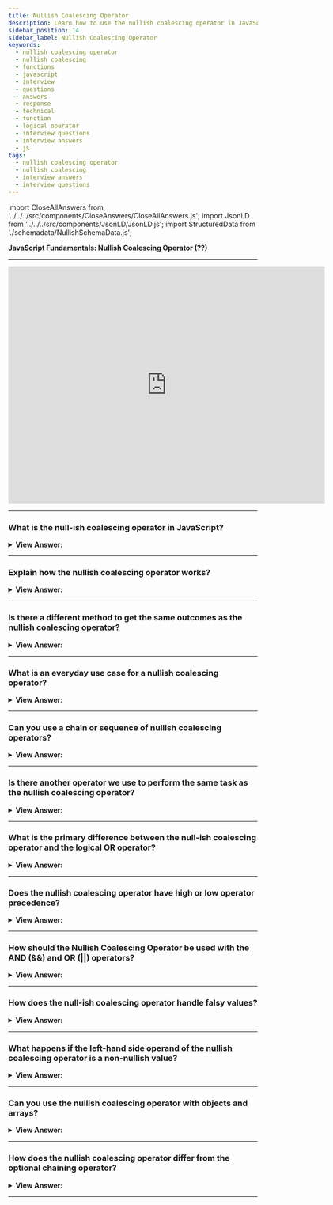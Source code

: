 ```yaml
---
title: Nullish Coalescing Operator
description: Learn how to use the nullish coalescing operator in JavaScript. Explain how the nullish coalescing operator works? Frontend Developer Interview Questions
sidebar_position: 14
sidebar_label: Nullish Coalescing Operator
keywords:
  - nullish coalescing operator
  - nullish coalescing
  - functions
  - javascript
  - interview
  - questions
  - answers
  - response
  - technical
  - function
  - logical operator
  - interview questions
  - interview answers
  - js
tags:
  - nullish coalescing operator
  - nullish coalescing
  - interview answers
  - interview questions
---
```


import CloseAllAnswers from '../../../src/components/CloseAnswers/CloseAllAnswers.js';
import JsonLD from '../../../src/components/JsonLD/JsonLD.js';
import StructuredData from './schemadata/NullishSchemaData.js';

<JsonLD data={StructuredData} />

<head>
  <title>Nullish Coalescing Operator: JavaScript Frontend Interview</title>
</head>

**JavaScript Fundamentals: Nullish Coalescing Operator (??)**

---

<div class='videoWrapper'>
<iframe
    width="640"
    height="480"
    src="https://www.youtube.com/embed/ALH_gpGjHnA"
    frameborder="0"
    allow="autoplay; encrypted-media"
    allowfullscreen
>
</iframe>
</div>

---

<CloseAllAnswers />

### What is the null-ish coalescing operator in JavaScript?

<details>
  <summary><strong>View Answer:</strong></summary>
  <div>
  <div><strong>Interview Response:</strong> Introduced in ES2020, The nullish coalescing operator is a binary operator (??) that returns a value based on a null or undefined condition.</div><br/>
  </div>
</details>

---

### Explain how the nullish coalescing operator works?

<details>
  <summary><strong>View Answer:</strong></summary>
  <div>
  <div><strong>Interview Response:</strong> The nullish coalescing operator is a binary operator (??) that returns the value of its left-hand side operand if it's not null or undefined; otherwise, it returns the value of its right-hand side operand.</div><br />
  <div><strong>Technical Response:</strong> In simple terms, the ?? returns the first argument if it is not null/undefined—otherwise, the second one.<br /><br />
  <strong>Example:</strong> The nullish coalescing operator, for example, is denoted by two question marks (??).<br /><br />
  <strong>The result of a ?? b is:</strong><br /><br />
    <ol>
      <li>if a is defined, then a,</li>
      <li>if a is not defined, then b.</li>
      </ol>
  </div><br />
  <div><strong className="codeExample">Code Example:</strong><br /><br />

  <div></div>

```js
const foo = null ?? 'default string';
console.log(foo);
// expected output: "default string"

const baz = 0 ?? 42;
console.log(baz);
// expected output: 0
```

  </div>
  </div>
</details>

---

### Is there a different method to get the same outcomes as the nullish coalescing operator?

<details>
  <summary><strong>View Answer:</strong></summary>
  <div>
  <div><strong>Interview Response:</strong> Yes, we can use the not equals strict equality operator to check to see if the first value is not equal to null or undefined, otherwise, it returns the value of its right-hand side operand.
  </div><br />
  <div><strong className="codeExample">Code Example:</strong><br /><br />

  <div></div>

```js
// We can rewrite result = a ?? b using the NOT equal (!==) operator.

result = a !== null && a !== undefined ? a : b;
```

  </div>
  </div>
</details>

---

### What is an everyday use case for a nullish coalescing operator?

<details>
  <summary><strong>View Answer:</strong></summary>
  <div>
  <div><strong>Interview Response:</strong> An everyday use case for the nullish coalescing operator is to provide a default value for a potentially undefined variable.</div><br />
  <div><strong className="codeExample">Code Example:</strong><br /><br />

  <div></div>

```js
// here we show Anonymous if user is not defined
let user;

alert(user ?? 'Anonymous'); // Anonymous

// if the user has any value except null or undefined
let user = 'John';

alert(user ?? 'Anonymous'); // John
```

  </div>
  </div>
</details>

---

### Can you use a chain or sequence of nullish coalescing operators?

<details>
  <summary><strong>View Answer:</strong></summary>
  <div>
  <div><strong>Interview Response:</strong> Yes, we can use a sequence of nullish coalescing operators to select the first value from a list that is not null or undefined.</div><br />
  <div><strong className="codeExample">Code Example:</strong><br /><br />

  <div></div>

```js
let firstName = null;
let lastName = null;
let nickName = 'Supercoder';

// shows the first defined value:
alert(firstName ?? lastName ?? nickName ?? 'Anonymous'); // Supercoder
```

  </div>
  </div>
</details>

---

### Is there another operator we use to perform the same task as the nullish coalescing operator?

<details>
  <summary><strong>View Answer:</strong></summary>
  <div>
  <div><strong>Interview Response:</strong> The logical (||) operator can be used the same way as the nullish coalescing operator.</div><br />
  <div><strong className="codeExample">Code Example:</strong><br /><br />

  <div></div>

```js
let firstName = null;
let lastName = null;
let nickName = 'Supercoder';

// shows the first truthy value:
alert(firstName || lastName || nickName || 'Anonymous'); // Supercoder
```

  </div>
  </div>
</details>

---

### What is the primary difference between the null-ish coalescing operator and the logical OR operator?

<details>
  <summary><strong>View Answer:</strong></summary>
  <div>
  <div><strong>Interview Response:</strong> The null-ish coalescing operator only checks for null-ish values, null or undefined, while the logical OR operator, checks for any falsy value.
  </div><br />
  <div><strong>Technical Response:</strong> The primary difference is that the Nullish Coalescing Operator (??) returns the right operand only if the left operand is null or undefined, while the Logical OR (||) returns the right operand for any falsy value.
  </div><br />
  <div><strong className="codeExample">Code Example:</strong><br /><br />

  <div></div>

```js
let height = 0;

alert(height || 100); // 100
alert(height ?? 100); // 0
```

  </div>
  </div>
</details>

---

### Does the nullish coalescing operator have high or low operator precedence?

<details>
  <summary><strong>View Answer:</strong></summary>
  <div>
  <div><strong>Interview Response:</strong> According to the MDN, the precedence of the nullish coalescing operators is low.</div><br />
  <div><strong>Technical Response:</strong> The precedence of the ?? operator is relatively low: 5 in the MDN table. So ?? is evaluated before = and ?. But after most other operations, such as +, *. So if we’d like to choose a value with ?? in an expression with other operators, consider adding parentheses.<br /><br />
  </div><br />
  <div><strong className="codeExample">Code Example:</strong><br /><br />

  <div></div>

```js
let height = null;
let width = null;

// important: use parentheses
let area = (height ?? 100) * (width ?? 50);

alert(area); // 5000
```

  </div>
  </div>
</details>

---

### How should the Nullish Coalescing Operator be used with the AND (&&) and OR (||) operators?

<details>
  <summary><strong>View Answer:</strong></summary>
  <div>
  <div><strong>Interview Response:</strong> Using the AND operator directly in line with the nullish coalescing operator is not recommended. It would help by wrapping the AND and OR operators in parentheses as a workaround.</div><br />
  <div><strong>Technical Response:</strong> For safety reasons, JavaScript forbids using ?? together with && and || operators unless parentheses explicitly specify the precedence.<br />
  </div><br />
  <div><strong className="codeExample">Code Example:</strong><br /><br />

  <div></div>

```js
// this will cause a syntax error
let x = 1 && 2 ?? 3; // Error: Syntax error

// Use explicit parentheses to work around it
let x = (1 && 2) ?? 3; // Works

alert(x); // 2
```

  </div>
  </div>
</details>

---

### How does the null-ish coalescing operator handle falsy values?

<details>
  <summary><strong>View Answer:</strong></summary>
  <div>
  <div><strong>Interview Response:</strong> The nullish coalescing operator treats falsy values (such as 0, '', and false) as truthy values, and returns the left-hand side operand if it's not null or undefined.</div><br/>
  </div>
</details>

---

### What happens if the left-hand side operand of the nullish coalescing operator is a non-nullish value?

<details>
  <summary><strong>View Answer:</strong></summary>
  <div>
  <div><strong>Interview Response:</strong> If the left-hand side operand of the nullish coalescing operator is a non-nullish value, it's simply returned and the right-hand side operand is not evaluated.</div><br/>
  </div>
</details>

---

### Can you use the nullish coalescing operator with objects and arrays?

<details>
  <summary><strong>View Answer:</strong></summary>
  <div>
  <div><strong>Interview Response:</strong> Yes, you can use the nullish coalescing operator with objects and arrays, but it will only check for nullish values in the object and array itself, not in its properties or elements.</div><br/>
  </div>
</details>

---

### How does the nullish coalescing operator differ from the optional chaining operator?

<details>
  <summary><strong>View Answer:</strong></summary>
  <div>
  <div><strong>Interview Response:</strong> The nullish coalescing operator provides a default value if a variable is null or undefined, while the optional chaining operator allows you to access properties or methods of an object without getting an error if the object is null or undefined.</div><br/>
  </div>
</details>

---
